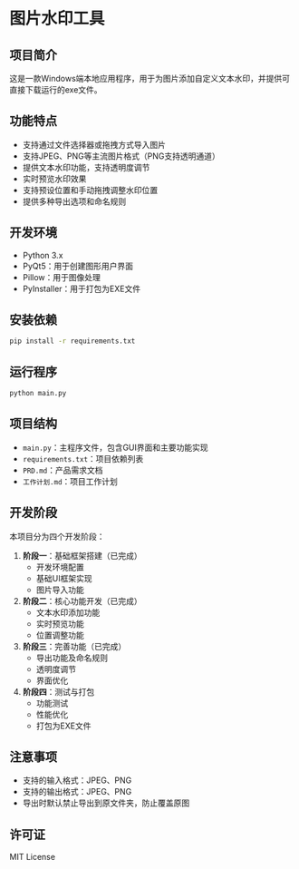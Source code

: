 # 图片水印工具

## 项目简介
这是一款Windows端本地应用程序，用于为图片添加自定义文本水印，并提供可直接下载运行的exe文件。

## 功能特点
- 支持通过文件选择器或拖拽方式导入图片
- 支持JPEG、PNG等主流图片格式（PNG支持透明通道）
- 提供文本水印功能，支持透明度调节
- 实时预览水印效果
- 支持预设位置和手动拖拽调整水印位置
- 提供多种导出选项和命名规则

## 开发环境
- Python 3.x
- PyQt5：用于创建图形用户界面
- Pillow：用于图像处理
- PyInstaller：用于打包为EXE文件

## 安装依赖
```bash
pip install -r requirements.txt
```

## 运行程序
```bash
python main.py
```

## 项目结构
- `main.py`：主程序文件，包含GUI界面和主要功能实现
- `requirements.txt`：项目依赖列表
- `PRD.md`：产品需求文档
- `工作计划.md`：项目工作计划

## 开发阶段
本项目分为四个开发阶段：
1. **阶段一**：基础框架搭建（已完成）
   - 开发环境配置
   - 基础UI框架实现
   - 图片导入功能
2. **阶段二**：核心功能开发（已完成）
   - 文本水印添加功能
   - 实时预览功能
   - 位置调整功能
3. **阶段三**：完善功能（已完成）
   - 导出功能及命名规则
   - 透明度调节
   - 界面优化
4. **阶段四**：测试与打包
   - 功能测试
   - 性能优化
   - 打包为EXE文件

## 注意事项
- 支持的输入格式：JPEG、PNG
- 支持的输出格式：JPEG、PNG
- 导出时默认禁止导出到原文件夹，防止覆盖原图

## 许可证
MIT License
